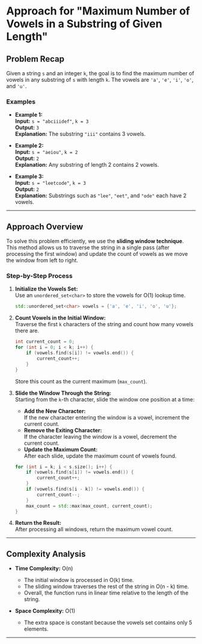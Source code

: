 # Approach for "Maximum Number of Vowels in a Substring of Given Length"

## Problem Recap

Given a string `s` and an integer `k`, the goal is to find the maximum number of vowels in any substring of `s` with length `k`. The vowels are `'a'`, `'e'`, `'i'`, `'o'`, and `'u'`.

### Examples

- **Example 1:**  
  **Input:** `s = "abciiidef"`, `k = 3`  
  **Output:** `3`  
  **Explanation:** The substring `"iii"` contains 3 vowels.

- **Example 2:**  
  **Input:** `s = "aeiou"`, `k = 2`  
  **Output:** `2`  
  **Explanation:** Any substring of length 2 contains 2 vowels.

- **Example 3:**  
  **Input:** `s = "leetcode"`, `k = 3`  
  **Output:** `2`  
  **Explanation:** Substrings such as `"lee"`, `"eet"`, and `"ode"` each have 2 vowels.

---

## Approach Overview

To solve this problem efficiently, we use the **sliding window technique**. This method allows us to traverse the string in a single pass (after processing the first window) and update the count of vowels as we move the window from left to right.

### Step-by-Step Process

1. **Initialize the Vowels Set:**  
   Use an `unordered_set<char>` to store the vowels for O(1) lookup time.

   ```cpp
   std::unordered_set<char> vowels = {'a', 'e', 'i', 'o', 'u'};
   ```

2. **Count Vowels in the Initial Window:**  
   Traverse the first `k` characters of the string and count how many vowels there are.

   ```cpp
   int current_count = 0;
   for (int i = 0; i < k; i++) {
       if (vowels.find(s[i]) != vowels.end()) {
           current_count++;
       }
   }
   ```

   Store this count as the current maximum (`max_count`).

3. **Slide the Window Through the String:**  
   Starting from the `k`-th character, slide the window one position at a time:

   - **Add the New Character:**  
     If the new character entering the window is a vowel, increment the current count.
   - **Remove the Exiting Character:**  
     If the character leaving the window is a vowel, decrement the current count.
   - **Update the Maximum Count:**  
     After each slide, update the maximum count of vowels found.

   ```cpp
   for (int i = k; i < s.size(); i++) {
       if (vowels.find(s[i]) != vowels.end()) {
           current_count++;
       }
       if (vowels.find(s[i - k]) != vowels.end()) {
           current_count--;
       }
       max_count = std::max(max_count, current_count);
   }
   ```

4. **Return the Result:**  
   After processing all windows, return the maximum vowel count.

---

## Complexity Analysis

- **Time Complexity:** O(n)

  - The initial window is processed in O(k) time.
  - The sliding window traverses the rest of the string in O(n - k) time.
  - Overall, the function runs in linear time relative to the length of the string.

- **Space Complexity:** O(1)
  - The extra space is constant because the vowels set contains only 5 elements.

---
